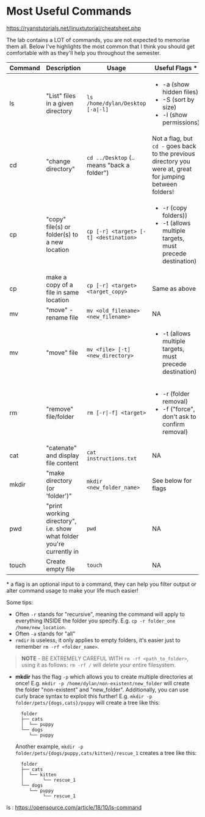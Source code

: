 # Most Useful Commands

https://ryanstutorials.net/linuxtutorial/cheatsheet.php 

The lab contains a LOT of commands, you are not expected to memorise them all. Below I've highlights the most common that I think you should get comfortable with as they'll help you throughout the semester.

| Command | Description | Usage | Useful Flags * |
| -- | -- | -- | -- |
| ls | "List" files in a given directory | `ls /home/dylan/Desktop [-a\|-l]` | <ul><li>-a (show hidden files)</li><li>-S (sort by size)</li><li>-l (show permissions)</li></ul> |
| cd | "change directory" | `cd ../Desktop` (.. means "back a folder") | Not a flag, but `cd -` goes back to the previous directory you were at, great for jumping between folders! |
| cp | "copy" file(s) or folder(s) to a new location |  `cp [-r] <target> [-t] <destination>` | <ul><li>-r (copy folders))</li><li>-t (allows multiple targets, must precede destination)</li></ul> |
| cp | make a copy of a file in same location | `cp [-r] <target> <target_copy>` | Same as above |
| mv | "move" - rename file | `mv <old_filename> <new_filename>` | NA |
| mv | "move" file | `mv <file> [-t] <new_directory>` | <ul><li>-t (allows multiple targets, must precede destination)</li></ul> | 
| rm | "remove" file/folder | `rm [-r\|-f] <target>` | <ul><li>-r (folder removal)</li><li>-f ("force", don't ask to confirm removal)</li></ul> |
| cat | "catenate" and display file content | `cat instructions.txt` | NA |
| mkdir | "make directory (or 'folder')" | `mkdir <new_folder_name>` | See below for flags |
| pwd | "print working directory", i.e. show what folder you're currently in | `pwd` | NA |
| touch | Create empty file | `touch` | NA |

\* a flag is an optional input to a command, they can help you filter output or alter command usage to make your life much easier!

Some tips:

* Often `-r` stands for "recursive", meaning the command will apply to everything INSIDE the folder you specify. E.g. `cp -r folder_one /home/new_location`.
* Often `-a` stands for "all"
* `rmdir` is useless, it only applies to empty folders, it's easier just to remember `rm -rf <folder_name>`. 

> **NOTE** - BE EXTREMELY CAREFUL WITH `rm -rf <path_to_folder>`, using it as follows: `rm -rf /` will delete your entire filesystem.

* **mkdir** has the flag `-p` which allows you to create multiple directories at once! E.g. `mkdir -p /home/dylan/non-existent/new_folder` will create the folder "non-existent" and "new_folder". Additionally, you can use curly brace syntax to exploit this further! E.g. `mkdir -p folder/pets/{dogs,cats}/puppy` will create a tree like this:


        folder 
        ├── cats 
        │  └── puppy 
        └── dogs 
           └── puppy

    Another example, `mkdir -p folder/pets/{dogs/puppy,cats/kitten}/rescue_1` creates a tree like this:

        folder 
        ├── cats 
        │  └── kitten 
        │       └── rescue_1 
        └── dogs 
           └── puppy 
                └── rescue_1 

ls : https://opensource.com/article/18/10/ls-command
